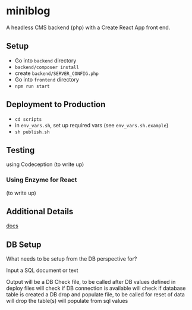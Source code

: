 # miniblog

A headless CMS backend (php) with a Create React App front end.

## Setup

- Go into `backend` directory
- `backend/composer install`
- create `backend/SERVER_CONFIG.php`
- Go into `frontend` directory
- `npm run start`

## Deployment to Production

- `cd scripts`
- in `env_vars.sh`,  set up required vars (see `env_vars.sh.example`)
- `sh publish.sh`  

## Testing

using Codeception (to write up)

### Using Enzyme for React

(to write up)

## Additional Details

[docs](./doc/index.md)

## DB Setup

What needs to be setup from the DB perspective for?

Input a SQL document or text

Output will be
    a DB Check file, to be called after DB values defined in deploy files
        will check if DB connection is available
        will check if database table is created
    a DB drop and populate file, to be called for reset of data
        will drop the table(s)
        will populate from sql values
